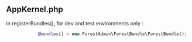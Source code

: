 ## AppKernel.php

in registerBundles(), for dev and test environments only :

```php
            $bundles[] = new ForestAdmin\ForestBundle\ForestBundle();
```

